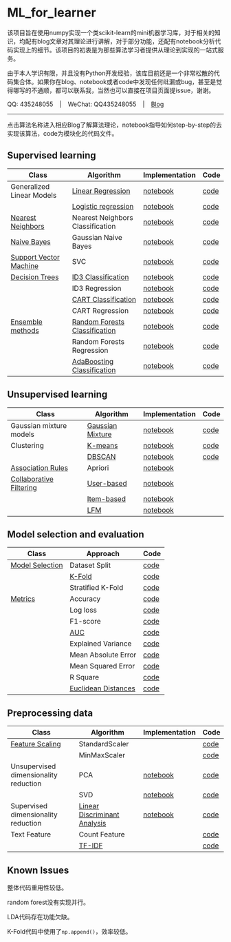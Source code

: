 # ML_for_learner
该项目旨在使用numpy实现一个类scikit-learn的mini机器学习库，对于相关的知识，均配有blog文章对其理论进行讲解，对于部分功能，还配有notebook分析代码实现上的细节。该项目的初衷是为那些算法学习者提供从理论到实现的一站式服务。

由于本人学识有限，并且没有Python开发经验，该库目前还是一个非常松散的代码集合体。如果你在blog、notebook或者code中发现任何纰漏或bug，甚至是觉得哪写的不通顺，都可以联系我，当然也可以直接在项目页面提issue，谢谢。

QQ: 435248055 &ensp; | &ensp; WeChat: QQ435248055 &ensp; | &ensp; [Blog](https://daya-jin.github.io/)

---

点击算法名称进入相应Blog了解算法理论，notebook指导如何step-by-step的去实现该算法，code为模块化的代码文件。

## Supervised learning

|Class|Algorithm|Implementation|Code|
|-|-|-|-|
|Generalized Linear Models|[Linear Regression](https://daya-jin.github.io/2018/09/23/LinearRegression/)|[notebook](https://github.com/Daya-Jin/ML_for_learner/blob/master/linear_model/LinearRegression.ipynb)|[code](https://github.com/Daya-Jin/ML_for_learner/blob/master/linear_model/LinearRegression.py)|
||[Logistic regression](https://daya-jin.github.io/2018/10/02/LogisticRegression/)|[notebook](https://github.com/Daya-Jin/ML_for_learner/blob/master/linear_model/LogisticRegression.ipynb)|[code](https://github.com/Daya-Jin/ML_for_learner/blob/master/linear_model/LogisticRegression.py)|
|[Nearest Neighbors](https://daya-jin.github.io/2018/12/29/KNearestNeighbor/)|Nearest Neighbors Classification|[notebook](https://github.com/Daya-Jin/ML_for_learner/blob/master/neighbors/KNN.ipynb)|[code](https://github.com/Daya-Jin/ML_for_learner/blob/master/neighbors/KNeighborsClassifier.py)|
|[Naive Bayes](https://daya-jin.github.io/2018/10/04/NaiveBayes/)|Gaussian Naive Bayes|[notebook](https://github.com/Daya-Jin/ML_for_learner/blob/master/naive_bayes/Gaussian%20Naive%20Bayes.ipynb)|[code](https://github.com/Daya-Jin/ML_for_learner/blob/master/naive_bayes/GaussianNB.py)|
|[Support Vector Machine](https://daya-jin.github.io/2018/10/17/SupportVectorMachine/)|SVC|[notebook](https://github.com/Daya-Jin/ML_for_learner/blob/master/svm/SMO.ipynb)|[code](https://github.com/Daya-Jin/ML_for_learner/blob/master/svm/SVC.py)|
|[Decision Trees](https://daya-jin.github.io/2018/08/10/DecisionTree/)|[ID3 Classification](https://daya-jin.github.io/2018/08/10/DecisionTree/#id3)|[notebook](https://github.com/Daya-Jin/ML_for_learner/blob/master/tree/ID3_Clf.ipynb)|[code](https://github.com/Daya-Jin/ML_for_learner/blob/master/tree/ID3_Clf.py)|
||ID3 Regression|[notebook](https://github.com/Daya-Jin/ML_for_learner/blob/master/tree/ID3_Reg.ipynb)|[code](https://github.com/Daya-Jin/ML_for_learner/blob/master/tree/ID3_Reg.py)|
||[CART Classification](https://daya-jin.github.io/2018/08/10/DecisionTree/#classification-and-regression-tree)|[notebook](https://github.com/Daya-Jin/ML_for_learner/blob/master/tree/DecisionTreeClassifier.ipynb)|[code](https://github.com/Daya-Jin/ML_for_learner/blob/master/tree/DecisionTreeClassifier.py)|
||CART Regression|[notebook](https://github.com/Daya-Jin/ML_for_learner/blob/master/tree/DecisionTreeRegressor.ipynb)|[code](https://github.com/Daya-Jin/ML_for_learner/blob/master/tree/DecisionTreeRegressor.py)|
|[Ensemble methods](https://daya-jin.github.io/2018/08/15/EnsembleLearning/)|[Random Forests Classification](https://daya-jin.github.io/2018/08/15/EnsembleLearning/#random-forest)|[notebook](https://github.com/Daya-Jin/ML_for_learner/blob/master/ensemble/RandomForestClassifier.ipynb)|[code](https://github.com/Daya-Jin/ML_for_learner/blob/master/ensemble/RandomForestClassifier.py)|
||Random Forests Regression|[notebook](https://github.com/Daya-Jin/ML_for_learner/blob/master/ensemble/RandomForestRegressor.ipynb)|[code]()|
||[AdaBoosting Classification](https://daya-jin.github.io/2018/08/15/EnsembleLearning/#boosting)|[notebook](https://github.com/Daya-Jin/ML_for_learner/blob/master/ensemble/AdaBoostClassifier.ipynb)|[code](https://github.com/Daya-Jin/ML_for_learner/blob/master/ensemble/AdaBoostClassifier.py)|

## Unsupervised learning

|Class|Algorithm|Implementation|Code|
|-|-|-|-|
|Gaussian mixture models|[Gaussian Mixture](https://daya-jin.github.io/2019/03/15/Gaussian_Mixture_Models/)|[notebook](https://github.com/Daya-Jin/ML_for_learner/blob/master/mixture/GaussianMixture.ipynb)|[code](https://github.com/Daya-Jin/ML_for_learner/blob/master/mixture/GaussianMixture.py)|
|Clustering|[K-means](https://daya-jin.github.io/2018/09/22/KMeans/)|[notebook](https://github.com/Daya-Jin/ML_for_learner/blob/master/cluster/KMeans.ipynb)|[code](https://github.com/Daya-Jin/ML_for_learner/blob/master/cluster/KMeans.py)|
||[DBSCAN](https://daya-jin.github.io/2018/08/06/DBSCAN/)|[notebook](https://github.com/Daya-Jin/ML_for_learner/blob/master/cluster/DBSCAN.ipynb)|[code](https://github.com/Daya-Jin/ML_for_learner/blob/master/cluster/DBSCAN.py)|
|[Association Rules](https://daya-jin.github.io/2018/12/30/AssociationRules/)|Apriori|[notebook](https://github.com/Daya-Jin/ML_for_learner/blob/master/rule/Apriori.ipynb)||
|[Collaborative Filtering](https://daya-jin.github.io/2019/04/03/CollaborativeFiltering/)|[User-based](https://daya-jin.github.io/2019/04/03/CollaborativeFiltering/#user-based-collaborative-filtering)|[notebook](https://github.com/Daya-Jin/ML_for_learner/blob/master/recommend/1.%20user_based_CF.ipynb)||
||[Item-based](https://daya-jin.github.io/2019/04/03/CollaborativeFiltering/#item-based-collaborative-filtering)|[notebook](https://github.com/Daya-Jin/ML_for_learner/blob/master/recommend/2.%20item_based_CF.ipynb)||
||[LFM](https://daya-jin.github.io/2019/04/03/CollaborativeFiltering/#latent-factor-model)|[notebook](https://github.com/Daya-Jin/ML_for_learner/blob/master/recommend/LFM.ipynb)||

## Model selection and evaluation

|Class|Approach|Code|
|-|-|-|
|[Model Selection](https://daya-jin.github.io/2018/12/11/Model_Assessment_and_Selection/)|Dataset Split|[code](https://github.com/Daya-Jin/ML_for_learner/blob/master/model_selection/train_test_split.py)|
||[K-Fold](https://github.com/Daya-Jin/ML_for_learner/blob/master/model_selection/KFold.ipynb)|[code](https://github.com/Daya-Jin/ML_for_learner/blob/master/model_selection/KFold.py)|
||Stratified K-Fold|[code](https://github.com/Daya-Jin/ML_for_learner/blob/master/model_selection/StratifiedKFold.py)|
|[Metrics](https://daya-jin.github.io/2019/03/27/Evaluation_Metircs/)|Accuracy|[code](https://github.com/Daya-Jin/ML_for_learner/blob/master/metrics/Classification.py#L4)|
||Log loss|[code](https://github.com/Daya-Jin/ML_for_learner/blob/master/metrics/Classification.py#L53)|
||F1-score|[code](https://github.com/Daya-Jin/ML_for_learner/blob/master/metrics/Classification.py#L11)|
||[AUC](https://github.com/Daya-Jin/ML_for_learner/blob/master/metrics/AUC.ipynb)|[code](https://github.com/Daya-Jin/ML_for_learner/blob/master/metrics/Classification.py#L75)|
||Explained Variance|[code](https://github.com/Daya-Jin/ML_for_learner/blob/master/metrics/Regression.py#L4)|
||Mean Absolute Error|[code](https://github.com/Daya-Jin/ML_for_learner/blob/master/metrics/Regression.py#L9)|
||Mean Squared Error|[code](https://github.com/Daya-Jin/ML_for_learner/blob/master/metrics/Regression.py#L14)|
||R Square|[code](https://github.com/Daya-Jin/ML_for_learner/blob/master/metrics/Regression.py#L19)|
||[Euclidean Distances](https://github.com/Daya-Jin/ML_for_learner/blob/master/metrics/pairwise/euclidean_distances.ipynb)|[code](https://github.com/Daya-Jin/ML_for_learner/blob/master/metrics/pairwise/euclidean_distances.py)|

## Preprocessing data

|Class|Algorithm|Implementation|Code|
|-|-|-|-|
|[Feature Scaling](https://daya-jin.github.io/2019/03/20/Data_Scaling/)|StandardScaler||[code](https://github.com/Daya-Jin/ML_for_learner/blob/master/preprocessing/StandardScaler.py)|
||MinMaxScaler||[code](https://github.com/Daya-Jin/ML_for_learner/blob/master/preprocessing/MinMaxScaler.py)|
|Unsupervised dimensionality reduction|PCA|[notebook](https://github.com/Daya-Jin/ML_for_learner/blob/master/decomposition/PCA.ipynb)|[code](https://github.com/Daya-Jin/ML_for_learner/blob/master/decomposition/PCA.py)|
||SVD|[notebook](https://github.com/Daya-Jin/ML_for_learner/blob/master/decomposition/SVD.ipynb)|[code](https://github.com/Daya-Jin/ML_for_learner/blob/master/decomposition/TruncatedSVD.py)|
|Supervised dimensionality reduction|[Linear Discriminant Analysis](https://daya-jin.github.io/2018/12/05/LinearDiscriminantAnalysis/)|[notebook](https://github.com/Daya-Jin/ML_for_learner/blob/master/discriminant_analysis/LinearDiscriminantAnalysis.ipynb)|[code](https://github.com/Daya-Jin/ML_for_learner/blob/master/discriminant_analysis/LinearDiscriminantAnalysis.py)|
|Text Feature|Count Feature||[code](https://github.com/Daya-Jin/ML_for_learner/blob/master/feature_extraction/text.py#L6)|
||[TF-IDF]()||[code](https://github.com/Daya-Jin/ML_for_learner/blob/master/feature_extraction/text.py#L48)|

## Known Issues

整体代码重用性较低。

random forest没有实现并行。

LDA代码存在功能欠缺。

K-Fold代码中使用了```np.append()```，效率较低。